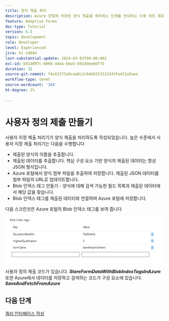 ```yaml
---
title: 양식 제출 쿼리
description: Azure 포털에 저장된 양식 제출을 쿼리하는 단계를 안내하는 다중 파트 튜토리얼입니다.
feature: Adaptive Forms
doc-type: Tutorial
version: 6.5
topic: Development
role: Developer
level: Experienced
jira: kt-14884
last-substantial-update: 2024-03-03T00:00:00Z
exl-id: b814097c-0066-44da-bba5-6914dee0df75
duration: 32
source-git-commit: f4c621f3a9caa8c2c64b8323312343fe421a5aee
workflow-type: tm+mt
source-wordcount: '164'
ht-degree: 1%

---
```


# 사용자 정의 제출 만들기

사용자 지정 제출 처리기가 양식 제출을 처리하도록 작성되었습니다. 높은 수준에서 사용자 지정 제출 처리기는 다음을 수행합니다

* 제출된 양식의 이름을 추출합니다.
* 제출된 데이터를 추출합니다. 핵심 구성 요소 기반 양식의 제출된 데이터는 항상 JSON 형식입니다.
* Azure 포털에서 양식 첨부 파일을 추출하여 저장합니다. 제출된 JSON 데이터를 첨부 파일의 URL로 업데이트합니다.
* Blob 인덱스 태그 만들기 - 양식에 대해 검색 가능한 필드 목록과 제출된 데이터에서 해당 값을 찾습니다.
* Blob 인덱스 태그를 제출된 데이터와 연결하여 Azure 포털에 저장합니다.

다음 스크린샷은 Azure 포털의 Blob 인덱스 태그를 보여 줍니다

![blob-index-tags](assets/blob-index-tags.png)

사용자 정의 제출 코드가 있습니다. **_StoreFormDataWithBlobIndexTagsInAzure_** 또한 Azure에서 데이터를 저장하고 검색하는 코드가 구성 요소에 있습니다. **_SaveAndFetchFromAzure_**

## 다음 단계

[쿼리 인터페이스 작성](./part3.md)
